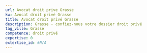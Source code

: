 ```yaml
---
url: Avocat droit prive Grasse
kw: Avocat droit privé Grasse
title: Avocat droit privé Grasse
description: Grasse - confiez-nous votre dossier droit privé
tag_ville: Grasse
competence: droit privé
expertise: 0
extertise_id: #N/A
---
```

